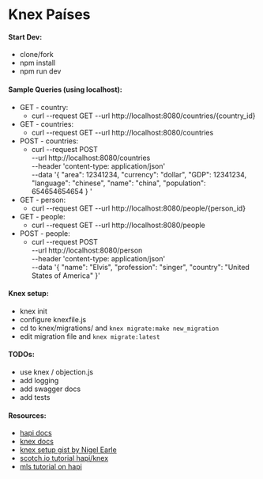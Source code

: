 # Knex Países


#### Start Dev:
- clone/fork
- npm install
- npm run dev


#### Sample Queries (using localhost):
- GET - country:
    - curl --request GET --url http://localhost:8080/countries/{country_id}
- GET - countries:
    - curl --request GET --url http://localhost:8080/countries
- POST - countries:
    - curl --request POST \
        --url http://localhost:8080/countries \
        --header 'content-type: application/json' \
        --data '{
      		"area": 12341234,
      		"currency": "dollar",
      		"GDP": 12341234,
      		"language": "chinese",
      		"name": "china",
      		"population": 654654654654
      	}
      '        
- GET - person:
    - curl --request GET --url http://localhost:8080/people/{person_id}
- GET - people:
    - curl --request GET --url http://localhost:8080/people
- POST - people:
    - curl --request POST \
        --url http://localhost:8080/person \
        --header 'content-type: application/json' \
        --data '{
      	"name": "Elvis",
      	"profession": "singer",
      	"country": "United States of America"
      }'

        
#### Knex setup:
- knex init
- configure knexfile.js
- cd to knex/migrations/ and `knex migrate:make new_migration`
- edit migration file and `knex migrate:latest`


#### TODOs:
- use knex / objection.js
- add logging
- add swagger docs
- add tests


#### Resources:
- [hapi docs](https://hapijs.com/)
- [knex docs](https://knexjs.org)
- [knex setup gist by Nigel Earle](https://gist.github.com/NigelEarle/80150ff1c50031e59b872baf0e474977)
- [scotch.io tutorial hapi/knex](https://scotch.io/tutorials/making-a-restful-api-with-hapi-js)
- [mls tutorial on hapi](https://labs.mlssoccer.com/how-to-be-a-hapi-developer-8bb844b3d6a)
